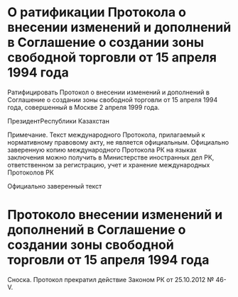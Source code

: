 # О ратификации Протокола о внесении изменений и дополнений в Соглашение о создании зоны свободной торговли от 15 апреля 1994 года

Ратифицировать Протокол о внесении изменений и дополнений в Соглашение о создании зоны свободной торговли от 15 апреля 1994 года, совершенный в Москве 2 апреля 1999 года.

ПрезидентРеспублики Казахстан

Примечание. Текст международного Протокола, прилагаемый к нормативному правовому акту, не является официальным. Официально заверенную копию международного Протокола РК на языках заключения можно получить в Министерстве иностранных дел РК, ответственном за регистрацию, учет и хранение международных Протоколов РК

Официально заверенный текст

# Протоколо внесении изменений и дополнений в Соглашение о создании зоны свободной торговли от 15 апреля 1994 года

Сноска. Протокол прекратил действие Законом РК от 25.10.2012 № 46-V.

